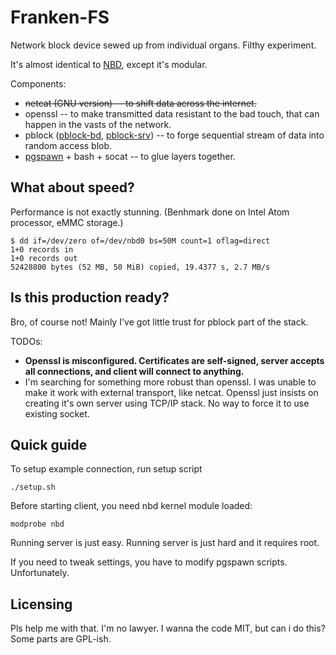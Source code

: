 Franken-FS
==========

Network block device sewed up from individual organs. Filthy experiment.

It's almost identical to [NBD](https://github.com/NetworkBlockDevice/nbd), except it's modular.

Components:
 * ~~netcat (GNU version) -- to shift data across the internet.~~
 * openssl -- to make transmitted data resistant to the bad touch, that can happen in the vasts of the network.
 * pblock ([pblock-bd](https://github.com/SupraSummus/pblock-bd), [pblock-srv](https://github.com/SupraSummus/pblock)) -- to forge sequential stream of data into random access blob.
 * [pgspawn](https://github.com/SupraSummus/pgspawn) + bash + socat -- to glue layers together.

What about speed?
-----------------

Performance is not exactly stunning. (Benhmark done on Intel Atom processor, eMMC storage.)

    $ dd if=/dev/zero of=/dev/nbd0 bs=50M count=1 oflag=direct
    1+0 records in
    1+0 records out
    52428800 bytes (52 MB, 50 MiB) copied, 19.4377 s, 2.7 MB/s

Is this production ready?
-------------------------

Bro, of course not! Mainly I've got little trust for pblock part of the stack.

TODOs:
 * **Openssl is misconfigured. Certificates are self-signed, server accepts all connections, and client will connect to anything.**
 * I'm searching for something more robust than openssl. I was unable to make it work with external transport, like netcat. Openssl just insists on creating it's own server using TCP/IP stack. No way to force it to use existing socket. 

Quick guide
-----------

To setup example connection, run setup script

    ./setup.sh

Before starting client, you need nbd kernel module loaded:

    modprobe nbd

Running server is just easy. Running server is just hard and it requires root.

If you need to tweak settings, you have to modify pgspawn scripts. Unfortunately.

Licensing
---------

Pls help me with that. I'm no lawyer. I wanna the code MIT, but can i do this? Some parts are GPL-ish.
